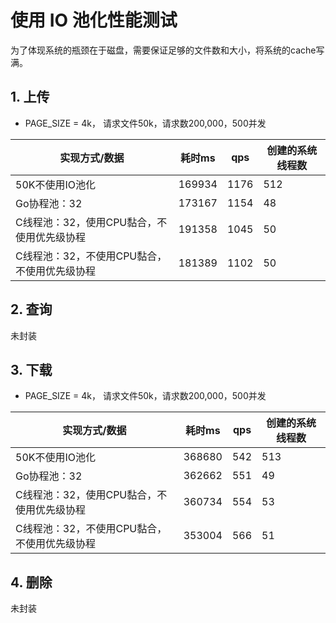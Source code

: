 # 使用 IO 池化性能测试

为了体现系统的瓶颈在于磁盘，需要保证足够的文件数和大小，将系统的cache写满。

## 1. 上传

- PAGE_SIZE = 4k， 请求文件50k，请求数200,000，500并发

|实现方式/数据|耗时ms|qps|创建的系统线程数|
|--|--|--|--|
|50K不使用IO池化|169934|1176|512|
|Go协程池：32|173167|1154|48|
|C线程池：32，使用CPU黏合，不使用优先级协程|191358|1045|50|
|C线程池：32，不使用CPU黏合，不使用优先级协程|181389|1102|50|

## 2. 查询

未封装

## 3. 下载

- PAGE_SIZE = 4k， 请求文件50k，请求数200,000，500并发

|实现方式/数据|耗时ms|qps|创建的系统线程数|
|--|--|--|--|
|50K不使用IO池化|368680|542|513|
|Go协程池：32|362662|551|49|
|C线程池：32，使用CPU黏合，不使用优先级协程|360734|554|53|
|C线程池：32，不使用CPU黏合，不使用优先级协程|353004|566|51|

## 4. 删除

未封装
